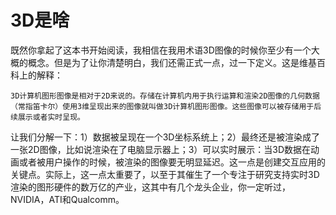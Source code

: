 # 3D是啥

既然你拿起了这本书开始阅读，我相信在我用术语3D图像的时候你至少有一个大概的概念。但是为了让你清楚明白，我们还需正式一点，过一下定义。这是维基百科上的解释：

	3D计算机图形图像是相对于2D来说的。存储在计算机内用于执行运算和渲染2D图像的几何数据（常指笛卡尔）使用3维呈现出来的图像就叫做3D计算机图形图像。这些图像可以被存储用于后续展示或者实时呈现。
	
让我们分解一下：1）数据被呈现在一个3D坐标系统上；2）最终还是被渲染成了一张2D图像，比如说渲染在了电脑显示器上；3）可以实时展示：当3D数据在动画或者被用户操作的时候，被渲染的图像要无明显延迟。这一点是创建交互应用的关键点。实际上，这一点太重要了，以至于其催生了一个专注于研究支持实时3D渲染的图形硬件的数万亿的产业，这其中有几个龙头企业，你一定听过，NVIDIA，ATI和Qualcomm。